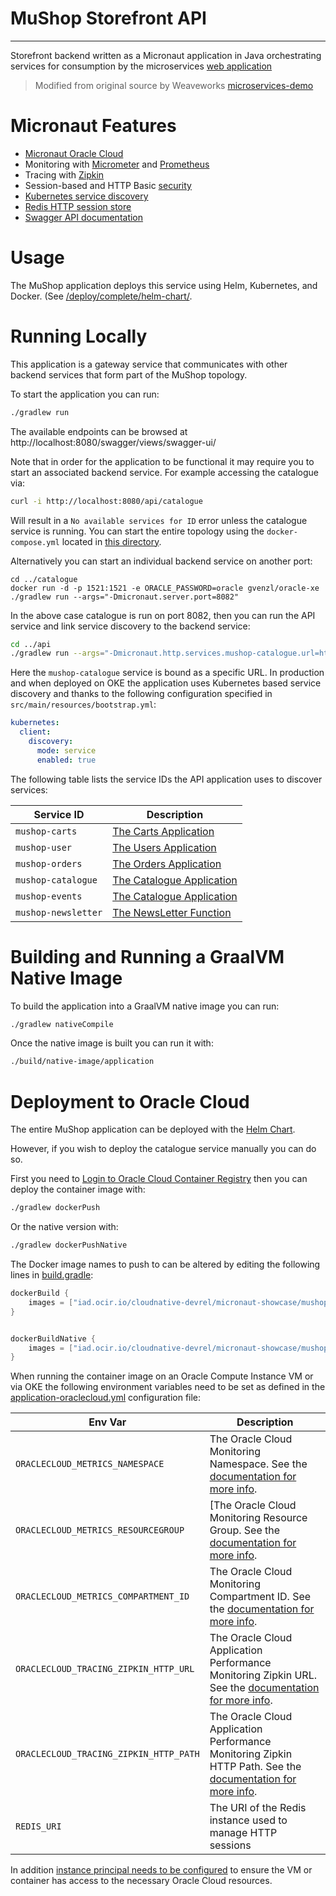 # MuShop Storefront API

---
Storefront backend written as a Micronaut application in Java orchestrating services for consumption by the microservices [web application](../storefront)

> Modified from original source by Weaveworks [microservices-demo](https://github.com/microservices-demo/front-end)

# Micronaut Features

* [Micronaut Oracle Cloud](https://micronaut-projects.github.io/micronaut-oracle-cloud/latest/guide/)
* Monitoring with [Micrometer](https://micrometer.io/) and [Prometheus](https://prometheus.io/)
* Tracing with [Zipkin](https://zipkin.io/)
* Session-based and HTTP Basic [security](https://micronaut-projects.github.io/micronaut-security/latest/guide/)
* [Kubernetes service discovery](https://micronaut-projects.github.io/micronaut-kubernetes/latest/guide/)
* [Redis HTTP session store](https://micronaut-projects.github.io/micronaut-redis/latest/guide/)
* [Swagger API documentation](https://micronaut-projects.github.io/micronaut-openapi/latest/guide/)

# Usage

The MuShop application deploys this service using Helm, Kubernetes, and Docker. (See
[/deploy/complete/helm-chart/](https://oracle-quickstart.github.io/oci-micronaut/quickstart/).


# Running Locally

This application is a gateway service that communicates with other backend services that form part of the MuShop topology.

To start the application you can run:

```bash
./gradlew run
```

The available endpoints can be browsed at http://localhost:8080/swagger/views/swagger-ui/

Note that in order for the application to be functional it may require you to start an associated backend service. For example accessing the catalogue via:

```bash
curl -i http://localhost:8080/api/catalogue
```

Will result in a `No available services for ID` error unless the catalogue service is running. You can start the entire topology using the `docker-compose.yml` located in [this directory](https://github.com/oracle-quickstart/oci-micronaut/tree/main/deploy/complete/docker-compose).

Alternatively you can start an individual backend service on another port:

```
cd ../catalogue
docker run -d -p 1521:1521 -e ORACLE_PASSWORD=oracle gvenzl/oracle-xe
./gradlew run --args="-Dmicronaut.server.port=8082"
```

In the above case catalogue is run on port 8082, then you can run the API service and link service discovery to the backend service:

```bash
cd ../api
./gradlew run --args="-Dmicronaut.http.services.mushop-catalogue.url=http://localhost:8082"
```

Here the `mushop-catalogue` service is bound as a specific URL. In production and when deployed on OKE the application uses Kubernetes based service discovery and thanks to the following configuration specified in `src/main/resources/bootstrap.yml`:

```yaml
kubernetes:
  client:
    discovery:
      mode: service
      enabled: true

```

The following table lists the service IDs the API application uses to discover services:

| Service ID | Description |
| --- | --- |
| `mushop-carts` | [The Carts Application](../carts) |
| `mushop-user` | [The Users Application](../user) |
| `mushop-orders` | [The Orders Application](../orders) |
| `mushop-catalogue` | [The Catalogue Application](../catalogue) |
| `mushop-events` | [The Catalogue Application](../events) |
| `mushop-newsletter` | [The NewsLetter Function](../functions/newsletter-subscription) |


# Building and Running a GraalVM Native Image

To build the application into a GraalVM native image you can run:

```bash
./gradlew nativeCompile
```

Once the native image is built you can run it with:

```bash
./build/native-image/application
```

# Deployment to Oracle Cloud

The entire MuShop application can be deployed with the [Helm Chart](../../deploy/complete/helm-chart).

However, if you wish to deploy the catalogue service manually you can do so.

First you need to [Login to Oracle Cloud Container Registry](https://docs.oracle.com/en-us/iaas/Content/Functions/Tasks/functionslogintoocir.htm) then you can deploy the container image with:

```bash
./gradlew dockerPush
```

Or the native version with:

```bash
./gradlew dockerPushNative
```

The Docker image names to push to can be altered by editing the following lines in [build.gradle](https://github.com/oracle-quickstart/oci-micronaut/blob/983c78a8cd55ecc33b1b3aac6a2d68524683a5b3/src/api/build.gradle#L81-L87):

```groovy
dockerBuild {
    images = ["iad.ocir.io/cloudnative-devrel/micronaut-showcase/mushop/$project.name-${javaBaseImage}:$project.version"]
}


dockerBuildNative {
    images = ["iad.ocir.io/cloudnative-devrel/micronaut-showcase/mushop/${project.name}-native:$project.version"]
}
```

When running the container image on an Oracle Compute Instance VM or via OKE the following environment variables need to be set as defined in the [application-oraclecloud.yml](src/main/resources/application-oraclecloud.yml) configuration file:


| Env Var | Description |
| --- | --- |
| `ORACLECLOUD_METRICS_NAMESPACE` | The Oracle Cloud Monitoring Namespace. See the [documentation for more info](https://micronaut-projects.github.io/micronaut-oracle-cloud/latest/guide/#micrometer). |
| `ORACLECLOUD_METRICS_RESOURCEGROUP` | [The Oracle Cloud Monitoring Resource Group. See the [documentation for more info](https://micronaut-projects.github.io/micronaut-oracle-cloud/latest/guide/#micrometer). |
| `ORACLECLOUD_METRICS_COMPARTMENT_ID` | The Oracle Cloud Monitoring Compartment ID. See the [documentation for more info](https://micronaut-projects.github.io/micronaut-oracle-cloud/latest/guide/#micrometer). |
| `ORACLECLOUD_TRACING_ZIPKIN_HTTP_URL` | The Oracle Cloud Application Performance Monitoring Zipkin URL. See the [documentation for more info](https://micronaut-projects.github.io/micronaut-oracle-cloud/latest/guide/#tracing). |
| `ORACLECLOUD_TRACING_ZIPKIN_HTTP_PATH` | The Oracle Cloud Application Performance Monitoring Zipkin HTTP Path. See the [documentation for more info](https://micronaut-projects.github.io/micronaut-oracle-cloud/latest/guide/#tracing). |
| `REDIS_URI` | The URI of the Redis instance used to manage HTTP sessions |

In addition [instance principal needs to be configured](https://docs.oracle.com/en-us/iaas/Content/Identity/Tasks/callingservicesfrominstances.htm) to ensure the VM or container has access to the necessary Oracle Cloud resources.
